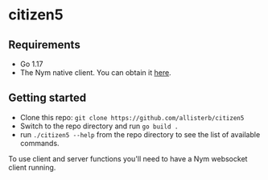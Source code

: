 # citizen5

## Requirements
* Go 1.17
* The Nym native client. You can obtain it [here](https://github.com/nymtech/nym).

## Getting started

* Clone this repo: `git clone https://github.com/allisterb/citizen5`
* Switch to the repo directory and run `go build .`
* run `./citizen5 --help` from the repo directory to see the list of available commands.

To use client and server functions you'll need to have a Nym websocket client running.